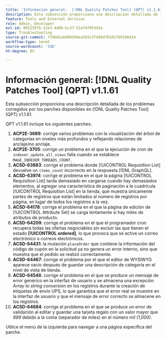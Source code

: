 ```yaml
---
title: 'Información general:  [!DNL Quality Patches Tool] (QPT) v1.1.61'
description: Esta subsección proporciona una descripción detallada de los problemas corregidos por los parches disponibles en  [!DNL Quality Patches Tool] (QPT) v1.1.61.
feature: Tools and External Services
role: Admin, Developer
exl-id: 065235fb-12e3-448b-bc37-51efdf95393a
type: Troubleshooting
source-git-commit: 7fdb02a6d89d50ea593c5fd99d78101f89198424
workflow-type: tm+mt
source-wordcount: '336'
ht-degree: 0%

---
```


# Información general: [!DNL Quality Patches Tool] (QPT) v1.1.61

Esta subsección proporciona una descripción detallada de los problemas corregidos por los parches disponibles en [!DNL Quality Patches Tool] (QPT) v1.1.61.

QPT v1.1.61 incluye los siguientes parches:

1. **ACP2E-3689**: corrige varios problemas con la visualización del árbol de categorías en niveles más profundos y reflejando relaciones de anclaje/no anclaje.
1. **ACP2E-3705**: corrige un problema en el que la ejecución de cron de `indexer_update_all_views` falla cuando se establece `MAGE_INDEXER_THREADS_COUNT`.
1. **ACSD-63883**: corrige el problema donde [!UICONTROL Requisition List] devuelve un `items_count` incorrecto en la respuesta [!DNL GraphQL].
1. **ACSD-63974**: corrige el problema en el que la página [!UICONTROL Requisition List] tarda demasiado en cargarse cuando hay demasiados elementos, al agregar una característica de paginación a la cuadrícula [!UICONTROL Requisition List] en la tienda, que muestra únicamente partes de registros que están limitados al número de registros por página, en lugar de todos los registros a la vez.
1. **ACSD-64178**: corrige el problema en el que la página de edición de [!UICONTROL Attribute Set] se carga lentamente si hay miles de atributos de producto.
1. **ACSD-64209**: corrige el problema en el que el programador cron recupera todas las ofertas negociables sin excluir las que tienen el estado **[!UICONTROL ordered]**, lo que provoca que se active un correo electrónico o correos electrónicos.
1. **ACSD-64431**: la mutación `placeOrder` que contiene la información del código de cupón en la solicitud ya no genera un error interno, sino que muestra que el pedido se realizó correctamente.
1. **ACSD-64467**: corrige el problema por el que el editor de WYSIWYG aparece vacío después de guardar una descripción de categoría en el nivel de vista de tienda.
1. **ACSD-64546**: corrige el problema en el que se produce un mensaje de error genérico en la interfaz de usuario y se almacena una excepción *Array to string conversion* en los registros durante la creación de etiquetas de envío UPS, lo que garantiza que el error real se muestre en la interfaz de usuario y que el mensaje de error correcto se almacene en los registros.
1. **ACSD-64684**: corrige el problema en el que se produce un error de validación al editar y guardar una tarjeta regalo con un valor mayor que *999* debido a la coma (separador de miles) en el número *mil (1,000)*.

Utilice el menú de la izquierda para navegar a una página específica del parche.
